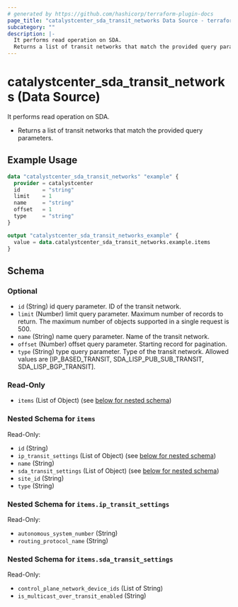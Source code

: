 ```yaml
---
# generated by https://github.com/hashicorp/terraform-plugin-docs
page_title: "catalystcenter_sda_transit_networks Data Source - terraform-provider-catalystcenter"
subcategory: ""
description: |-
  It performs read operation on SDA.
  Returns a list of transit networks that match the provided query parameters.
---
```


# catalystcenter_sda_transit_networks (Data Source)

It performs read operation on SDA.

- Returns a list of transit networks that match the provided query parameters.

## Example Usage

```terraform
data "catalystcenter_sda_transit_networks" "example" {
  provider = catalystcenter
  id       = "string"
  limit    = 1
  name     = "string"
  offset   = 1
  type     = "string"
}

output "catalystcenter_sda_transit_networks_example" {
  value = data.catalystcenter_sda_transit_networks.example.items
}
```

<!-- schema generated by tfplugindocs -->
## Schema

### Optional

- `id` (String) id query parameter. ID of the transit network.
- `limit` (Number) limit query parameter. Maximum number of records to return. The maximum number of objects supported in a single request is 500.
- `name` (String) name query parameter. Name of the transit network.
- `offset` (Number) offset query parameter. Starting record for pagination.
- `type` (String) type query parameter. Type of the transit network. Allowed values are [IP_BASED_TRANSIT, SDA_LISP_PUB_SUB_TRANSIT, SDA_LISP_BGP_TRANSIT].

### Read-Only

- `items` (List of Object) (see [below for nested schema](#nestedatt--items))

<a id="nestedatt--items"></a>
### Nested Schema for `items`

Read-Only:

- `id` (String)
- `ip_transit_settings` (List of Object) (see [below for nested schema](#nestedobjatt--items--ip_transit_settings))
- `name` (String)
- `sda_transit_settings` (List of Object) (see [below for nested schema](#nestedobjatt--items--sda_transit_settings))
- `site_id` (String)
- `type` (String)

<a id="nestedobjatt--items--ip_transit_settings"></a>
### Nested Schema for `items.ip_transit_settings`

Read-Only:

- `autonomous_system_number` (String)
- `routing_protocol_name` (String)


<a id="nestedobjatt--items--sda_transit_settings"></a>
### Nested Schema for `items.sda_transit_settings`

Read-Only:

- `control_plane_network_device_ids` (List of String)
- `is_multicast_over_transit_enabled` (String)
